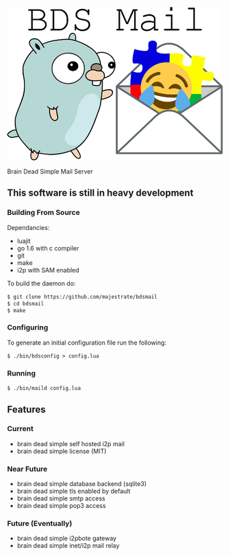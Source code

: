 ![logo](logo.png "logo")

Brain Dead Simple Mail Server


## This software is still in heavy development ##

### Building From Source ###

Dependancies:

* luajit
* go 1.6 with c compiler
* git
* make
* i2p with SAM enabled

To build the daemon do:

    $ git clone https://github.com/majestrate/bdsmail
    $ cd bdsmail
    $ make

### Configuring ###


To generate an initial configuration file run the following:

    $ ./bin/bdsconfig > config.lua

### Running ###

    $ ./bin/maild config.lua

## Features ##

### Current ###

* brain dead simple self hosted i2p mail
* brain dead simple license (MIT)

### Near Future ###

* brain dead simple database backend (sqlite3)
* brain dead simple tls enabled by default
* brain dead simple smtp access
* brain dead simple pop3 access

### Future (Eventually) ###

* brain dead simple i2pbote gateway
* brain dead simple inet/i2p mail relay
